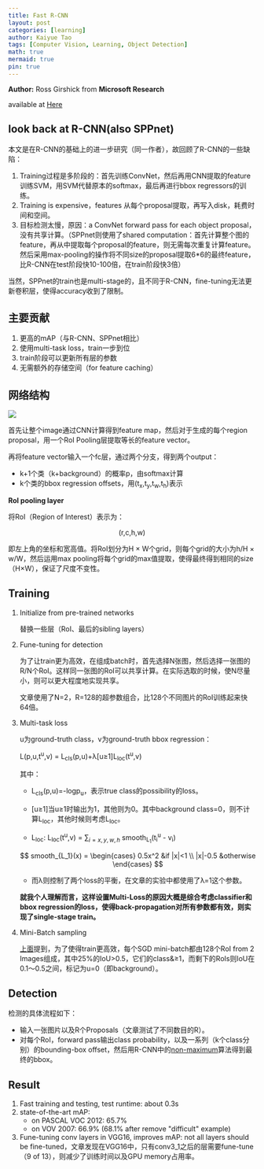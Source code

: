 ```yaml
---
title: Fast R-CNN
layout: post
categories: [learning]
author: Kaiyue Tao
tags: [Computer Vision, Learning, Object Detection]
math: true
mermaid: true
pin: true
---
```


**Author:** Ross Girshick from **Microsoft Research**

available at [Here](https://arxiv.org/abs/1504.08083)

## look back at R-CNN(also SPPnet)

本文是在R-CNN的基础上的进一步研究（同一作者），故回顾了R-CNN的一些缺陷：

1. Training过程是多阶段的：首先训练ConvNet，然后再用CNN提取的feature训练SVM，用SVM代替原本的softmax，最后再进行bbox regressors的训练。
2. Training is expensive，features 从每个proposal提取，再写入disk，耗费时间和空间。
3. 目标检测太慢，原因：a ConvNet forward pass for each object proposal，没有共享计算。（SPPnet则使用了shared computation：首先计算整个图的feature，再从中提取每个proposal的feature，则无需每次重复计算feature。然后采用max-pooling的操作将不同size的proposal提取6*6的最终feature，比R-CNN在test阶段快10-100倍，在train阶段快3倍）
   
当然，SPPnet的train也是multi-stage的，且不同于R-CNN，fine-tuning无法更新卷积层，使得accuracy收到了限制。

## 主要贡献

1. 更高的mAP（与R-CNN、SPPnet相比）
2. 使用multi-task loss，train一步到位
3. train阶段可以更新所有层的参数
4. 无需额外的存储空间（for feature caching）

## 网络结构

<img src="https://cdn.mathpix.com/snip/images/6vYlYyQbfuqq5HOubOwe2kLie-BO0n8RSVvlMvg6cIw.original.fullsize.png" />

首先让整个image通过CNN计算得到feature map，然后对于生成的每个region proposal，用一个RoI Pooling层提取等长的feature vector。

再将feature vector输入一个fc层，通过两个分支，得到两个output：

- k+1个类（k+background）的概率p，由softmax计算
- k个类的bbox regression offsets，用(t<sub>x</sub>,t<sub>y</sub>,t<sub>w</sub>,t<sub>h</sub>)表示

**RoI pooling layer**
   
将RoI（Region of Interest）表示为：

<center> (r,c,h,w) </center>

即左上角的坐标和宽高值。将RoI划分为H &times; W个grid，则每个grid的大小为h/H &times; w/W，然后运用max pooling将每个grid的max值提取，使得最终得到相同的size（H&times;W），保证了尺度不变性。

## Training

1. Initialize from pre-trained networks
    
    替换一些层（RoI、最后的sibling layers）

2. <span id="fune-tuning">Fune-tuning for detection</span>

    为了让train更为高效，在组成batch时，首先选择N张图，然后选择一张图的R/N个RoI。这样同一张图的RoI可以共享计算。在实际选取的时候，使N尽量小，则可以更大程度地实现共享。

    文章使用了N=2，R=128的超参数组合，比128个不同图片的RoI训练起来快64倍。

3. Multi-task loss

    u为ground-truth class，v为ground-truth bbox regression：
   
    L(p,u,t<sup>u</sup>,v) = L<sub>cls</sub>(p,u)+&lambda;[u&ge;1]L<sub>loc</sub>(t<sup>u</sup>,v)

    其中：
    
    - L<sub>cls</sub>(p,u)=-logp<sub>u</sub>，表示true class的possibility的loss。
    
    - [u&ge;1]当u&ge;1时输出为1，其他则为0。其中background class=0，则不计算L<sub>loc</sub>，其他时候则考虑L<sub>loc</sub>。

    - L<sub>loc</sub>: L<sub>loc</sub>(t<sup>u</sup>,v) = $\sum_{i=x,y,w,h}$ smooth<sub>L<sub>1</sub></sub>(t<sub>i</sub><sup>u</sup> - v<sub>i</sub>)

    $$
    smooth_{L_1}(x) =
    \begin{cases}
    0.5x^2 &if |x|<1 \\
    |x|-0.5 &otherwise  
    \end{cases}
    $$

    - 而&lambda;则控制了两个loss的平衡，在文章的实验中都使用了&lambda;=1这个参数。

    **就我个人理解而言，这样设置Multi-Loss的原因大概是综合考虑classifier和bbox regression的loss，使得back-propagation对所有参数都有效，则实现了single-stage train。**

4. Mini-Batch sampling

    [上面](#fune-tuning)提到，为了使得train更高效，每个SGD mini-batch都由128个RoI from 2 Images组成，其中25%的IoU>0.5，它们的class&&ge;1，而剩下的RoIs则IoU在0.1～0.5之间，标记为u=0（即background）。

## Detection

检测的具体流程如下：

- 输入一张图片以及R个Proposals（文章测试了不同数目的R）。
- 对每个RoI，forward pass输出class probability，以及一系列（k个class分别）的bounding-box offset，然后用R-CNN中的[non-maximum](/_posts/2019-11-1-R-CNN.md)算法得到最终的bbox。

## Result

1. Fast training and testing, test runtime: about 0.3s
2. state-of-the-art mAP:
    - on PASCAL VOC 2012: 65.7%
    - on VOV 2007: 66.9% (68.1% after remove "difficult" example)
3. Fune-tuning conv layers in VGG16, improves mAP:
    not all layers should be fine-tuned，文章发现在VGG16中，只有conv3_1之后的层需要fune-tune（9 of 13），则减少了训练时间以及GPU memory占用率。